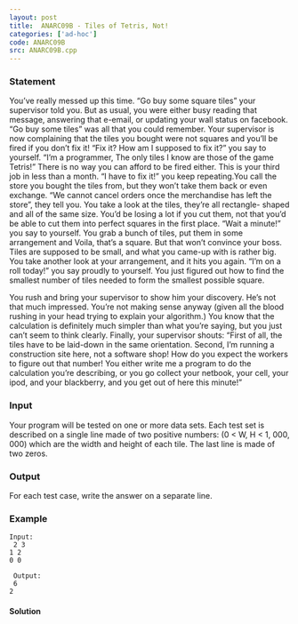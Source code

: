 ```yaml
---
layout: post
title:  ANARC09B - Tiles of Tetris, Not!
categories: ['ad-hoc']
code: ANARC09B
src: ANARC09B.cpp
---
```


### **Statement**

You’ve really messed up this time. “Go buy some square tiles” your supervisor
told you. But as usual, you were either busy reading that message, answering
that e-email, or updating your wall status on facebook. “Go buy some tiles”
was all that you could remember. Your supervisor is now complaining that the
tiles you bought were not squares and you’ll be fired if you don’t fix it!
“Fix it? How am I supposed to fix it?” you say to yourself. “I’m a programmer,
The only tiles I know are those of the game Tetris!” There is no way you can
afford to be fired either. This is your third job in less than a month. “I
have to fix it!” you keep repeating.You call the store you bought the tiles
from, but they won’t take them back or even exchange. “We cannot cancel orders
once the merchandise has left the store”, they tell you. You take a look at
the tiles, they’re all rectangle- shaped and all of the same size. You’d be
losing a lot if you cut them, not that you’d be able to cut them into perfect
squares in the first place. “Wait a minute!” you say to yourself. You grab a
bunch of tiles, put them in some arrangement and Voila, that’s a square. But
that won’t convince your boss. Tiles are supposed to be small, and what you
came-up with is rather big. You take another look at your arrangement, and it
hits you again. “I’m on a roll today!” you say proudly to yourself. You just
figured out how to find the smallest number of tiles needed to form the
smallest possible square.

You rush and bring your supervisor to show him your discovery. He’s not that
much impressed. You’re not making sense anyway (given all the blood rushing in
your head trying to explain your algorithm.) You know that the calculation is
definitely much simpler than what you’re saying, but you just can’t seem to
think clearly. Finally, your supervisor shouts: “First of all, the tiles have
to be laid-down in the same orientation. Second, I’m running a construction
site here, not a software shop! How do you expect the workers to figure out
that number! You either write me a program to do the calculation you’re
describing, or you go collect your netbook, your cell, your ipod, and your
blackberry, and you get out of here this minute!”

### Input

Your program will be tested on one or more data sets. Each test set is
described on a single line made of two positive numbers: (0 < W, H < 1, 000,
000) which are the width and height of each tile. The last line is made of two
zeros.

### Output

For each test case, write the answer on a separate line.

### Example

    
    
    Input:  
     2 3  
    1 2  
    0 0  
      
     Output:  
     6  
    2  
    



#### **Solution**



